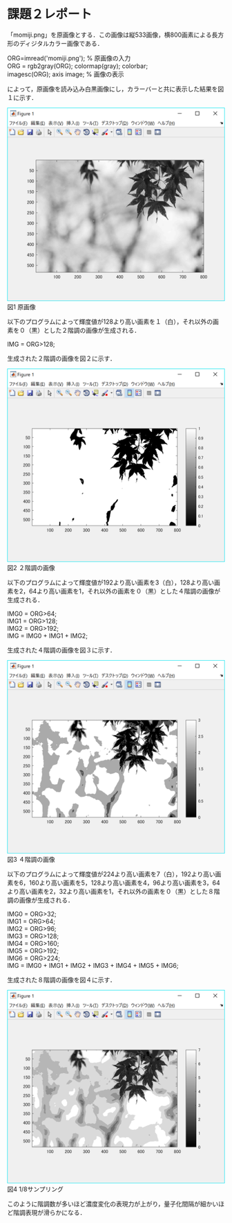 ﻿# 課題２レポート

「momiji.png」を原画像とする．この画像は縦533画像，横800画素による長方形のディジタルカラー画像である．

ORG=imread('momiji.png'); % 原画像の入力  
ORG = rgb2gray(ORG); colormap(gray); colorbar;  
imagesc(ORG); axis image; % 画像の表示

によって，原画像を読み込み白黒画像にし，カラーバーと共に表示した結果を図１に示す．

![原画像](https://github.com/15ec092/lecture_image_processing/blob/master/image/org_img2.png?raw=true)  
図1 原画像

以下のプログラムによって輝度値が128より高い画素を１（白），それ以外の画素を０（黒）とした２階調の画像が生成される．

IMG = ORG>128;

生成された２階調の画像を図２に示す．

![原画像](https://github.com/15ec092/lecture_image_processing/blob/master/image/kadai2_1.png?raw=true)  
図2 ２階調の画像

以下のプログラムによって輝度値が192より高い画素を3（白），128より高い画素を2，64より高い画素を1，それ以外の画素を０（黒）とした４階調の画像が生成される．

IMG0 = ORG>64;  
IMG1 = ORG>128;  
IMG2 = ORG>192;  
IMG = IMG0 + IMG1 + IMG2;

生成された４階調の画像を図３に示す．

![原画像](https://github.com/15ec092/lecture_image_processing/blob/master/image/kadai2_2.png?raw=true)  
図3 ４階調の画像

以下のプログラムによって輝度値が224より高い画素を7（白），192より高い画素を6，160より高い画素を5，128より高い画素を4，96より高い画素を3，64より高い画素を2，32より高い画素を1，それ以外の画素を０（黒）とした８階調の画像が生成される．

IMG0 = ORG>32;  
IMG1 = ORG>64;  
IMG2 = ORG>96;  
IMG3 = ORG>128;  
IMG4 = ORG>160;  
IMG5 = ORG>192;  
IMG6 = ORG>224;  
IMG = IMG0 + IMG1 + IMG2 + IMG3 + IMG4 + IMG5 + IMG6;

生成された８階調の画像を図４に示す．

![原画像](https://github.com/15ec092/lecture_image_processing/blob/master/image/kadai2_3.png?raw=true)  
図4 1/8サンプリング

このように階調数が多いほど濃度変化の表現力が上がり，量子化間隔が細かいほど階調表現が滑らかになる．
